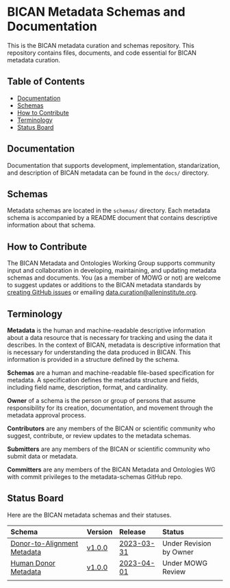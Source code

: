# BICAN Metadata Schemas and Documentation
This is the BICAN metadata curation and schemas repository. This repository contains files, documents, and code essential for BICAN metadata curation. 

## Table of Contents
- [Documentation](#documentation)
- [Schemas](#schemas)
- [How to Contribute](#how-to-contribute)
- [Terminology](#terminology)
- [Status Board](#status-board)

## Documentation

Documentation that supports development, implementation, standarization, and description of BICAN metadata can be found in the `docs/` directory. 

## Schemas

Metadata schemas are located in the `schemas/` directory. Each metadata schema is accompanied by a README document that contains descriptive information about that schema. 

## How to Contribute

The BICAN Metadata and Ontologies Working Group supports community input and collaboration in developing, maintaining, and updating metadata schemas and documents. You (as a member of MOWG or not) are welcome to suggest updates or additions to the BICAN metadata standards by [creating GitHub issues](https://github.com/brain-bican/metadata-schemas/issues/new) or emailing [data.curation@alleninstitute.org](data.curation@alleninstitute.org).

## Terminology

**Metadata** is the human and machine-readable descriptive information about a data resource that is necessary for tracking and using the data it describes. In the context of BICAN, metadata is descriptive information that is necessary for understanding the data produced in BICAN. This information is provided in a structure defined by the schema.

**Schemas** are a human and machine-readable file-based specification for metadata. A specification defines the metadata structure and fields, including field name, description, format, and cardinality.

**Owner** of a schema is the person or group of persons that assume responsibility for its creation, documentation, and movement through the metadata approval process.

**Contributors** are any members of the BICAN or scientific community who suggest, contribute, or review updates to the metadata schemas.

**Submitters** are any members of the BICAN or scientific community who submit data or metadata.

**Committers** are any members of the BICAN Metadata and Ontologies WG with commit privileges to the metadata-schemas GitHub repo.

## Status Board

Here are the BICAN metadata schemas and their statuses.

| Schema | Version | Release | Status |
|:--|:--|:--|:--|
| [Donor-to-Alignment Metadata] | [v1.0.0] |  [2023-03-31] | Under Revision by Owner |
| [Human Donor Metadata] | [v1.0.0] | [2023-04-01] | Under MOWG Review
| | | | |

[Donor-to-Alignment Metadata]: http://github.com/brain-bican/metadata-schemas/docs/schemas/Donor-to-Alignment-Metadata
[v1.0.0]: http://github.com/brain-bican/metadata-schemas/docs/schemas/Donor-to-Alignment-Metadata/Donor-to-Alignment-Metadata-README.md
[2023-03-31]: https://github.com/brain-bican/metadata-schemas/releases/tag/v2023-03-31

[Human Donor Metadata]: http://github.com/brain-bican/metadata/docs/schemas/Human-Donor-Metadata
[v0.0.3]: http://github.com/brain-bican/metadata/docs/schemas/Human-Donor-Metadata/BICAN-Human-Donor-Metadata-Schema-README.md
[2023-04-01]: https://github.com/brain-bican/metadata/releases/tag/v2023-04-01